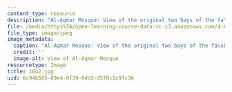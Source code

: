 ```yaml
---
content_type: resource
description: "Al-Aqmar Mosque: View of the original two bays of the fa\xE7ade."
file: /media/https%3A/open-learning-course-data-rc.s3.amazonaws.com/4-614-religious-architecture-and-islamic-cultures-fall-2002/6c94b56589e49f3904d3d578c1c9fc36_1042.jpg
file_type: image/jpeg
image_metadata:
  caption: "Al-Aqmar Mosque: View of the original two bays of the fa\xE7ade."
  credit: ''
  image-alt: View of Al-Aqmar Mosque
resourcetype: Image
title: 1042.jpg
uid: 6c94b565-89e4-9f39-04d3-d578c1c9fc36
---
```

